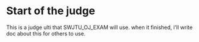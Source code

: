 # Start of the judge

This is a judge ulti that SWJTU_OJ_EXAM will use.
when it finished, i'll write doc about this for others to use.
